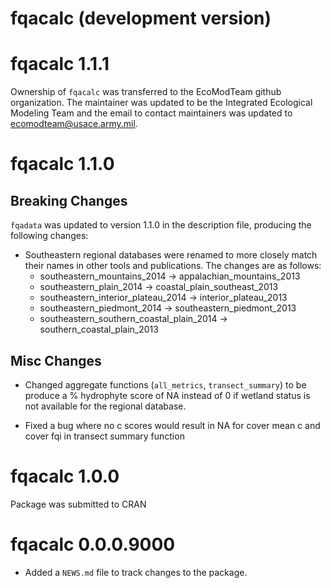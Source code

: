 # fqacalc (development version)

# fqacalc 1.1.1

Ownership of `fqacalc` was transferred to the EcoModTeam github organization. The maintainer was updated to be the Integrated Ecological Modeling Team and the email to contact maintainers was updated to ecomodteam@usace.army.mil.

# fqacalc 1.1.0

## Breaking Changes

`fqadata` was updated to version 1.1.0 in the description file, producing the following changes: 

-   Southeastern regional databases were renamed to more closely match their names in other tools and publications. The changes are as follows:
    -   southeastern_mountains_2014 -\> appalachian_mountains_2013
    -   southeastern_plain_2014 -\> coastal_plain_southeast_2013
    -   southeastern_interior_plateau_2014 -\> interior_plateau_2013
    -   southeastern_piedmont_2014 -\> southeastern_piedmont_2013
    -   southeastern_southern_coastal_plain_2014 -\> southern_coastal_plain_2013

## Misc Changes

- Changed aggregate functions (`all_metrics`, `transect_summary`) to be produce a % hydrophyte score of NA instead of 0 if wetland status is not available for the regional database.

- Fixed a bug where no c scores would result in NA for cover mean c and cover fqi in transect summary function

# fqacalc 1.0.0

Package was submitted to CRAN

# fqacalc 0.0.0.9000

* Added a `NEWS.md` file to track changes to the package.
